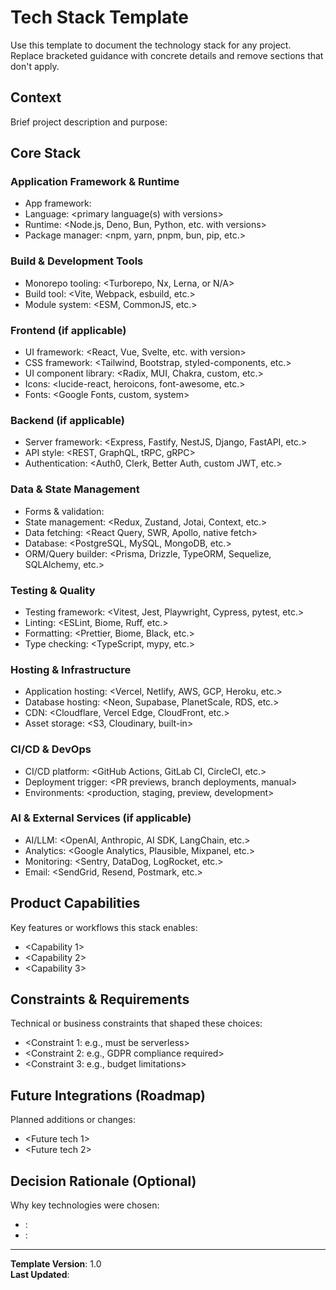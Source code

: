 # Tech Stack Template

Use this template to document the technology stack for any project. Replace bracketed guidance with concrete details and remove sections that don't apply.

## Context

Brief project description and purpose: <what this project does>

## Core Stack

### Application Framework & Runtime
- App framework: <framework name and version>
- Language: <primary language(s) with versions>
- Runtime: <Node.js, Deno, Bun, Python, etc. with versions>
- Package manager: <npm, yarn, pnpm, bun, pip, etc.>

### Build & Development Tools
- Monorepo tooling: <Turborepo, Nx, Lerna, or N/A>
- Build tool: <Vite, Webpack, esbuild, etc.>
- Module system: <ESM, CommonJS, etc.>

### Frontend (if applicable)
- UI framework: <React, Vue, Svelte, etc. with version>
- CSS framework: <Tailwind, Bootstrap, styled-components, etc.>
- UI component library: <Radix, MUI, Chakra, custom, etc.>
- Icons: <lucide-react, heroicons, font-awesome, etc.>
- Fonts: <Google Fonts, custom, system>

### Backend (if applicable)
- Server framework: <Express, Fastify, NestJS, Django, FastAPI, etc.>
- API style: <REST, GraphQL, tRPC, gRPC>
- Authentication: <Auth0, Clerk, Better Auth, custom JWT, etc.>

### Data & State Management
- Forms & validation: <library and schema validator>
- State management: <Redux, Zustand, Jotai, Context, etc.>
- Data fetching: <React Query, SWR, Apollo, native fetch>
- Database: <PostgreSQL, MySQL, MongoDB, etc.>
- ORM/Query builder: <Prisma, Drizzle, TypeORM, Sequelize, SQLAlchemy, etc.>

### Testing & Quality
- Testing framework: <Vitest, Jest, Playwright, Cypress, pytest, etc.>
- Linting: <ESLint, Biome, Ruff, etc.>
- Formatting: <Prettier, Biome, Black, etc.>
- Type checking: <TypeScript, mypy, etc.>

### Hosting & Infrastructure
- Application hosting: <Vercel, Netlify, AWS, GCP, Heroku, etc.>
- Database hosting: <Neon, Supabase, PlanetScale, RDS, etc.>
- CDN: <Cloudflare, Vercel Edge, CloudFront, etc.>
- Asset storage: <S3, Cloudinary, built-in>

### CI/CD & DevOps
- CI/CD platform: <GitHub Actions, GitLab CI, CircleCI, etc.>
- Deployment trigger: <PR previews, branch deployments, manual>
- Environments: <production, staging, preview, development>

### AI & External Services (if applicable)
- AI/LLM: <OpenAI, Anthropic, AI SDK, LangChain, etc.>
- Analytics: <Google Analytics, Plausible, Mixpanel, etc.>
- Monitoring: <Sentry, DataDog, LogRocket, etc.>
- Email: <SendGrid, Resend, Postmark, etc.>

## Product Capabilities

Key features or workflows this stack enables:
- <Capability 1>
- <Capability 2>
- <Capability 3>

## Constraints & Requirements

Technical or business constraints that shaped these choices:
- <Constraint 1: e.g., must be serverless>
- <Constraint 2: e.g., GDPR compliance required>
- <Constraint 3: e.g., budget limitations>

## Future Integrations (Roadmap)

Planned additions or changes:
- <Future tech 1>
- <Future tech 2>

## Decision Rationale (Optional)

Why key technologies were chosen:
- **<Technology>**: <reasoning for selection>
- **<Technology>**: <reasoning for selection>

---

**Template Version**: 1.0  
**Last Updated**: <date>

